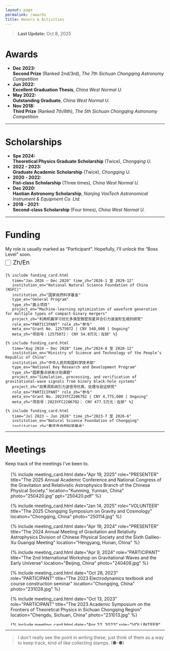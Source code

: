 ```yaml
---
layout: page
permalink: /awards
title: Honors & Activities
---
```


> **Last Update:** Oct 8, 2025

# Awards

-  **Dec 2023:**  
  **Second Prize** (Ranked 2nd/3rd), *The 7th Sichuan Chongqing Astronomy Competition*
-  **Jun 2022:**  
  **Excellent Graduation Thesis**, *China West Normal U.*
-  **May 2022:**  
  **Outstanding Graduate**, *China West Normal U.*
-  **Nov 2018:**  
  **Third Prize** (Ranked 7th/8th),  *The 5th Sichuan Chongqing Astronomy Competition* 

---

# Scholarships

-  **Spe 2024:**  
  **Theoretical Physics Graduate Scholarship** (Twice), *Chongqing U.*
-  **2022 - 2023:**  
  **Graduate Academic Scholarship** (Twice), *Chongqing U.*
-  **2020 - 2022:**  
  **Fist-class Scholarship** (Three times), *China West Normal U.* 
-  **Dec 2020:**  
  **Haotian Astronomy Scholarship**, *Nanjing VasTech Astronomical Instrument & Equipment Co. Ltd.*
-  **2018 - 2021:**  
  **Second-class Scholarship** (Four times), *China West Normal U.* 

---

# Funding


<p style="margin-bottom: 6px;">
  My role is usually marked as “Participant”. Hopefully, I’ll unlock the “Boss Level” soon.
</p>

<!-- 复选框风格按钮：未选=英文；选中=中文 -->
<div class="checkbox-container" style="margin: 6px 0 8px;">
  <input type="checkbox" id="funding-lang-cn" aria-label="Show Chinese">
  <label for="funding-lang-cn">Zh/En</label>
</div>

<!-- 局部作用域容器：仅影响这里 -->
<div id="funding-block" data-lang="en" style="height: 500px; overflow-y: scroll; border: 0px solid #ccc; padding: 0 10px 0 0;">
  <ul style="margin: 0; padding-left: 0em;">

    {% include funding_card.html
       time="Jan 2026 – Dec 2029" time_zh="2026-1 至 2029-12"
       institution_en="National Natural Science Foundation of China (NSFC)"
       institution_zh="国家自然科学基金"
       type_en="General Program"
       type_zh="面上项目"
       project_en="Machine-learning optimization of waveform generation for multiple types of compact-binary mergers"
       project_zh="利用机器学习优化多类型致密双星并合引力波波形生成的研究"
       role_en="PARTICIPANT" role_zh="参与"
       meta_en="Grant No. 12575072 | CNY 540,000 | Ongoing"
       meta_zh="项目号：12575072｜ CNY 54.0万元｜在研" %}

    {% include funding_card.html
       time="Aug 2024 – Dec 2028" time_zh="2024-8 至 2028-12"
       institution_en="Ministry of Science and Technology of the People’s Republic of China"
       institution_zh="中华人民共和国科学技术部"
       type_en="National Key Research and Development Program"
       type_zh="国家重点研发计划课题"
       project_en="Simulation, processing, and verification of gravitational-wave signals from binary black-hole systems"
       project_zh="双黑洞系统引力波信号仿真、处理与验证研究"
       role_en="PARTICIPANT" role_zh="参与"
       meta_en="Grant No. 2023YFC2206702 | CNY 4,775,000 | Ongoing"
       meta_zh="项目号：2023YFC2206702｜ CNY 477.5万元｜在研" %}

    {% include funding_card.html
       time="Jul 2023 – Jun 2026" time_zh="2023-7 至 2026-6"
       institution_en="Natural Science Foundation of Chongqing"
       institution_zh="重庆市自然科学基金"
       type_en="General Program"
       type_zh="面上项目"
       project_en="Joint observation of the cosmic-string stochastic gravitational-wave background with space-based detectors"
       project_zh="利用空间引力波探测器联合观测宇宙弦随机引力波背景的研究"
       role_en="PARTICIPANT" role_zh="参与"
       meta_en="Grant No. CSTB2023NSCQ-MSX0103 | CNY 50,000 | Ongoing"
       meta_zh="项目号：CSTB2023NSCQ-MSX0103｜ CNY 5.0万元｜在研" %}

    {% include funding_card.html
       time="Jan 2022 – Sep 2026" time_zh="2022-01 至 2026-09"
       institution_en="Ministry of Science and Technology of the People’s Republic of China"
       institution_zh="中华人民共和国科学技术部"
       type_en="National Key Research and Development Program"
       type_zh="国家重点研发计划课题"
       project_en="Characteristics and signal identification of novel gravitational-wave sources (e.g., cosmic strings) and their stochastic backgrounds"
       project_zh="宇宙弦等新颖引力波源与随机引力波背景的特征和信号识别研究"
       role_en="PARTICIPANT" role_zh="参与"
       meta_en="Grant No. 2021YFC2203004 | CNY 4,400,000 | Ongoing"
       meta_zh="项目号：2021YFC2203004｜ CNY 440.0万元｜在研" %}

  </ul>
</div>

<style>
  /* 复选框样式（按你提供的） */
  .checkbox-container {
    font-size: 19px;
    display: flex;
    align-items: center;
  }
  #funding-lang-cn {
    width: 18px;
    height: 18px;
    margin: 0 6px 0 0;
    accent-color: #36a2eb;
  }
  #funding-lang-cn + label {
    vertical-align: middle;
  }

  /* —— 语言切换：仅作用于 #funding-block —— */
  #funding-block .lang-en { display: inline; }
  #funding-block .lang-zh { display: none; }

  /* 勾选中文时：用 data-lang 切换，增加优先级并加 !important 防止后加载样式干扰 */
  #funding-block[data-lang="zh"] .lang-en { display: none !important; }
  #funding-block[data-lang="zh"] .lang-zh { display: inline !important; }
</style>

<script>
  (function () {
    const checkbox = document.getElementById('funding-lang-cn');
    const block = document.getElementById('funding-block');

    // 默认英文：data-lang="en"
    checkbox.addEventListener('change', function () {
      block.setAttribute('data-lang', checkbox.checked ? 'zh' : 'en');
    });
  })();
</script>

---

# Meetings

<p style="margin-bottom: 3px;">
  Keep track of the meetings I've been to.
</p>

<div style="height: 500px; overflow-y: scroll; border: 0px solid #ccc; padding: 0 10px 0 0;">
  <ul style="margin: 0; padding-left: 1.2em;">

  {% include meeting_card.html 
  date="Apr 19, 2025" 
  role="PRESENTER" 
  title="The 2025 Annual Academic Conference and National Congress of the Gravitation and Relativistic Astrophysics Branch of the Chinese Physical Society." 
  location="Kunming, Yunnan, China" 
  photo="250420.jpg"
  ppt="250420.pdf" %}

  {% include meeting_card.html 
  date="Jan 14, 2025" 
  role="VOLUNTEER" 
  title="The 2025 Chongqing Symposium on Gravity and Cosmology" 
  location="Chongqing, China" 
  photo="250114.jpg" %}
  
  <!-- {% include meeting_card.html 
  date="Apr 19, 2024" 
  role="PRESENTER" 
  title="The 2024 Annual Meeting of Gravitation and Relativity Astrophysics Division of Chinese Physical Society and the Sixth Galileo-Xu Guangqi Meeting" 
  location="Hengyang, Hunan, China" 
  photo="240419.jpg" 
  ppt="240419.pdf" %} -->

  {% include meeting_card.html 
  date="Apr 19, 2024" 
  role="PRESENTER" 
  title="The 2024 Annual Meeting of Gravitation and Relativity Astrophysics Division of Chinese Physical Society and the Sixth Galileo-Xu Guangqi Meeting" 
  location="Hengyang, Hunan, China" %}
  
  {% include meeting_card.html 
  date="Apr 9, 2024" 
  role="PARTICIPANT" 
  title="The 2nd International Workshop on Gravitational Waves and the Early Universe" 
  location="Beijing, China" 
  photo="240409.jpg" %}

  {% include meeting_card.html 
  date="Oct 28, 2023" 
  role="PARTICIPANT" 
  title="The 2023 Electrodynamics textbook and course construction seminar" 
  location="Chongqing, China" 
  photo="231028.jpg" %}

  {% include meeting_card.html 
  date="Oct 13, 2023" 
  role="PARTICIPANT" 
  title="The 2023 Academic Symposium on the Frontiers of Theoretical Physics in Sichuan Chongqing Region" 
  location="Chengdu, Sichuan, China" 
  photo="231013.jpg" %}

  {% include meeting_card.html 
  date="Apr 22, 2023" 
  role="VOLUNTEER" 
  title="The 2023 Annual Meeting of the Chinese Physical Society, Division of Gravitation and Relativity Astrophysics" 
  location="Chongqing, China" %}

  {% include meeting_card.html 
  date="Apr 21, 2023" 
  role="VOLUNTEER" 
  title="Template Library and Signal Recognition Technology for Space Gravitational Wave Detection 2022 Annual Progress Conference" 
  location="Chongqing, China" %}

  {% include meeting_card.html 
  date="Apr 1, 2023" 
  role="PARTICIPANT" 
  title="Chongqing Theoretical Physics Frontier Academic Seminar" 
  location="Chongqing, China" 
  photo="230401.jpg" %}

</ul>
</div>

---

> I don't really see the point in writing these; just think of them as a way to keep track, kind of like collecting stamps. (●-●)
